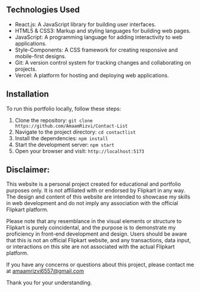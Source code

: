 ## Technologies Used
- React.js: A JavaScript library for building user interfaces.
- HTML5 & CSS3: Markup and styling languages for building web pages.
- JavaScript: A programming language for adding interactivity to web applications.
- Style-Components: A CSS framework for creating responsive and mobile-first designs.
- Git: A version control system for tracking changes and collaborating on projects.
- Vercel: A platform for hosting and deploying web applications.

## Installation
To run this portfolio locally, follow these steps:

1. Clone the repository: `git clone https://github.com/AmaamRizvi/Contact-List`
2. Navigate to the project directory: `cd contactlist`
3. Install the dependencies: `npm install`
4. Start the development server: `npm start`
5. Open your browser and visit: `http://localhost:5173`


## Disclaimer:

This website is a personal project created for educational and portfolio purposes only. It is not affiliated with or endorsed by Flipkart in any way. The design and content of this website are intended to showcase my skills in web development and do not imply any association with the official Flipkart platform.</br>

Please note that any resemblance in the visual elements or structure to Flipkart is purely coincidental, and the purpose is to demonstrate my proficiency in front-end development and design. Users should be aware that this is not an official Flipkart website, and any transactions, data input, or interactions on this site are not associated with the actual Flipkart platform.</br>

If you have any concerns or questions about this project, please contact me at amaamrizvi6557@gmail.com</br>

Thank you for your understanding.
